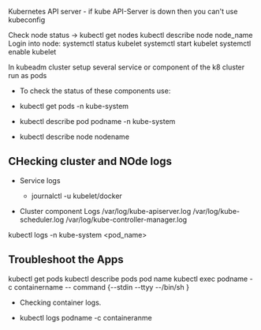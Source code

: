 Kubernetes API server -
 if kube API-Server is down then you can't use kubeconfig
 
Check node status -> kubectl get nodes
            kubectl describe node node_name
Login into node: 
   systemctl status kubelet
   systemctl start  kubelet 
   systemctl enable kubelet 

In kubeadm cluster setup several service or component of the k8 cluster run as pods 
- To check the status of these components use:
- kubectl get pods -n kube-system
- kubectl describe pod podname -n kube-system

- kubectl describe node nodename

## CHecking cluster and NOde logs 
- Service logs
   - journalctl -u kubelet/docker

- Cluster component Logs
   /var/log/kube-apiserver.log
   /var/log/kube-scheduler.log
   /var/log/kube-controller-manager.log

kubectl logs -n kube-system <pod_name>

## Troubleshoot the Apps
kubectl get pods 
kubectl describe pods pod name 
kubectl exec podname -c containername -- command {--stdin --ttyy --/bin/sh }


- Checking container logs.

- kubectl logs podname -c containeranme 



  
            
